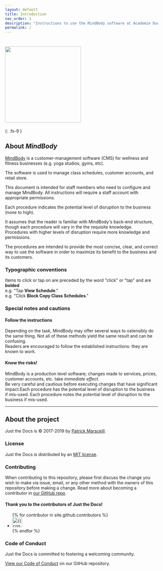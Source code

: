 ```yaml
---
layout: default
title: Introduction 
nav_order: 1
description: "Instructions to use the MindBody software at Academie Duello"
permalink: /
---
```


# <img src="http://github.com/clintonbf/Lynns-and-Clints-doc-project/blob/gh-pages/assets/images/MB-Logo-1.png?raw=true" width="250››" height="250"/> 
{: .fs-9 }

## About _MindBody_

[MindBody](http://mindbody.io) is a customer-management software (CMS) for wellness and fitness businesses (e.g. yoga studios, gyms, etc).

The software is used to manage class schedules, customer accounts, and retail store.

This document is intended for staff members who need to configure and manage MindBody. All instructions will require a staff account with appropriate permissions.

Each procedure indicates the potential level of disruption to the business (none to high). 

It assumes that the reader is familiar with MindBody's back-end structure, though each procedure will vary in the the requisite knowledge.  
Procedures with higher levels of disruption require more knowledge and permissions.

The procedures are intended to provide the most concise, clear, and correct way to use the software in order to maximize its benefit to the business and its customers.

### Typographic conventions

Items to click or tap on are preceded by the word "click" or "tap" and are **bolded**  
e.g. "Tap **View Schedule**."  
e.g. "Click **Block Copy Class Schedules**."

### Special notes and cautions

#### Follow the instructions
Depending on the task, MindBody may offer several ways to ostensibly do the same thing. Not all of these methods yield the same result and can be confusing.  
Readers are encouraged to follow the established instructions: they are known to work.

#### Know the risks!
MindBody is a production level software; changes made to services, prices, customer accounts, etc. take _immediate effect_.  
Be very careful and cautious before executing changes that have significant impact.Each procedure has the potential level of disruption to the business if mis-used.
Each procedure notes the potential level of disruption to the business if mis-used.

---

## About the project

Just the Docs is &copy; 2017-2019 by [Patrick Marsceill](http://patrickmarsceill.com).

### License

Just the Docs is distributed by an [MIT license](https://github.com/pmarsceill/just-the-docs/tree/master/LICENSE.txt).

### Contributing

When contributing to this repository, please first discuss the change you wish to make via issue,
email, or any other method with the owners of this repository before making a change. Read more about becoming a contributor in [our GitHub repo](https://github.com/pmarsceill/just-the-docs#contributing).

#### Thank you to the contributors of Just the Docs!

<ul class="list-style-none">
{% for contributor in site.github.contributors %}
  <li class="d-inline-block mr-1">
     <a href="{{ contributor.html_url }}"><img src="{{ contributor.avatar_url }}" width="32" height="32" alt="{{ contributor.login }}"/></a>
  </li>
{% endfor %}
</ul>

### Code of Conduct

Just the Docs is committed to fostering a welcoming community.

[View our Code of Conduct](https://github.com/pmarsceill/just-the-docs/tree/master/CODE_OF_CONDUCT.md) on our GitHub repository.
